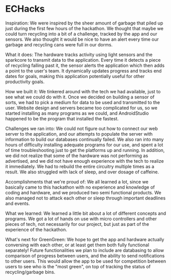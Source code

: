 # ECHacks
Inspiration:
We were inspired by the sheer amount of garbage that piled up just during the first few hours of the hackathon. We thought that maybe we could turn recycling into a bit of a challenge, tracked by the app and our sensors. We also thought it would be nice to have an alert every time our garbage and recycling cans were full in our dorms.

What it does:
The hardware tracks activity using light sensors and the sparkcore to transmit data to the application. Every time it detects a piece of recycling falling past it, the sensor alerts the application which then adds a point to the user's team. It dynamically updates progress and tracks end dates for goals, making this application potentially useful for other productivity goals.

How we built it:
We tinkered around with the tech we had available, just to see what we could do with it. Once we decided on building a sensor of sorts, we had to pick a medium for data to be used and transmitted to the user. Website design and servers became too complicated for us, so we started installing as many programs as we could, and AndroidStudio happened to be the program that installed the fastest.

Challenges we ran into:
We could not figure out how to connect our web server to the application, and our attempts to populate the server with information to build our databases continually failed. We also ran into many hours of difficulty installing adequate programs for our use, and spent a lot of time troubleshooting just to get the platforms up and running. In addition, we did not realize that some of the hardware was not performing as advertised, and we did not have enough experience with the tech to realize it immediately. We had to rebuild the entire circuitry multiple times as a result. We also struggled with lack of sleep, and over dosage of caffeine.

Accomplishments that we're proud of:
We all learned a lot, since we basically came to this hackathon with no experience and knowledge of coding and hardware, and we produced two semi functional products. We also managed not to attack each other or sleep through important deadlines and events.

What we learned:
We learned a little bit about a lot of different concepts and programs. We got a lot of hands on use with micro controllers and other pieces of tech, not necessarily for our project, but just as part of the experience of the hackathon.

What's next for GreenGreen:
We hope to get the app and hardware actually conversing with each other, or at least get them both fully functional separately!
Future functionalities we plan to include are databasing to allow comparison of progress between users, and the ability to send notifications to other users. This would allow the app to be used for competition between users to see who is the "most green", on top of tracking the status of recycling/garbage bins.
